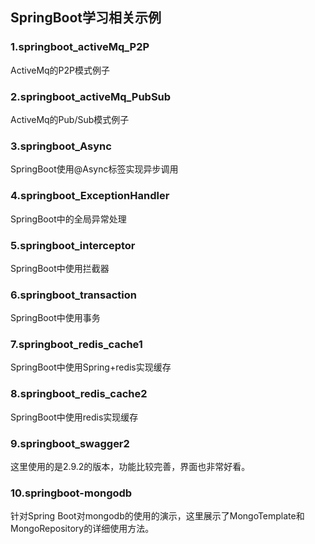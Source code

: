 ## SpringBoot学习相关示例
### 1.springboot_activeMq_P2P
ActiveMq的P2P模式例子
### 2.springboot_activeMq_PubSub
ActiveMq的Pub/Sub模式例子
### 3.springboot_Async
SpringBoot使用@Async标签实现异步调用
### 4.springboot_ExceptionHandler
SpringBoot中的全局异常处理
### 5.springboot_interceptor
SpringBoot中使用拦截器
### 6.springboot_transaction
SpringBoot中使用事务
### 7.springboot_redis_cache1
SpringBoot中使用Spring+redis实现缓存
### 8.springboot_redis_cache2
SpringBoot中使用redis实现缓存
### 9.springboot_swagger2
这里使用的是2.9.2的版本，功能比较完善，界面也非常好看。
### 10.springboot-mongodb
针对Spring Boot对mongodb的使用的演示，这里展示了MongoTemplate和MongoRepository的详细使用方法。
